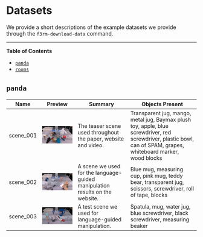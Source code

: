 # Datasets

We provide a short descriptions of the example datasets we provide through the `f3rm-download-data` command.

___

**Table of Contents**

- [`panda`](#panda)
- [`rooms`](#rooms)

## `panda`

| Name      | Preview                                                             | Summary                                                                      | Objects Present                                                                                                                                                  | 
|-----------|---------------------------------------------------------------------|------------------------------------------------------------------------------|------------------------------------------------------------------------------------------------------------------------------------------------------------------|
| scene_001 | <img src="images/dataset_previews/panda/scene_001.png" width="350"> | The teaser scene used throughout the paper, website and video.               | Transparent jug, mango, metal jug, Baymax plush toy, apple, blue screwdriver, red screwdriver, plastic bowl, can of SPAM, grapes, whiteboard marker, wood blocks |
| scene_002 | <img src="images/dataset_previews/panda/scene_002.png" width="350"> | A scene we used for the language-guided manipulation results on the website. | Blue mug, measuring cup, pink mug, teddy bear, transparent jug, scissors, screwdriver, roll of tape, blocks                                                      |
| scene_003 | <img src="images/dataset_previews/panda/scene_003.png" width="350"> | A test scene we used for language-guided manipulation.                       | Spatula, mug, water jug, blue screwdriver, black screwdriver, measuring beaker                                                                                   |